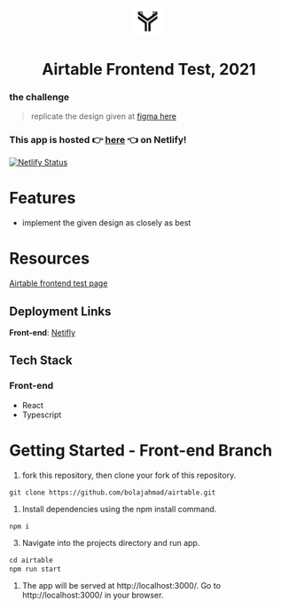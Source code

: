 <p align="center">
  <a href="https://airtable.com/shrI0g6XwuN26lWuV">
    <img alt="Shopify" src="./src/assets/logo.svg" width="60" />
  </a>
</p>
<h1 align="center">
  Airtable Frontend Test, 2021
</h1>

### the challenge

> replicate the design given at [figma here](https://www.figma.com/file/294fg5esAk4yTOSceRfPOb/airtablefetest)

### This app is hosted 👉 [here](https://airtablefetest.netlify.app/) 👈 on Netlify! 

[![Netlify Status](https://api.netlify.com/api/v1/badges/24065bd4-6c73-4bbc-8c56-c818ea8e3bf0/deploy-status)](https://app.netlify.com/sites/airtablefetest/deploys)


# Features
- implement the given design as closely as best

# Resources

[Airtable frontend test page](https://airtable.com/shrI0g6XwuN26lWuV)

## Deployment Links

**Front-end**: [Netifly](http://airtablefetest.netlify.app/)

## Tech Stack

### Front-end
 - React
 - Typescript

# Getting Started - Front-end Branch

1. fork this repository, then clone your fork of this repository.

```shell 
git clone https://github.com/bolajahmad/airtable.git
```

1. Install dependencies using the npm install command.
```shell 
npm i
```
3. Navigate into the projects directory and run app.

```shell 
cd airtable
npm run start
```
1. The app will be served at http://localhost:3000/. Go to http://localhost:3000/ in your browser.
